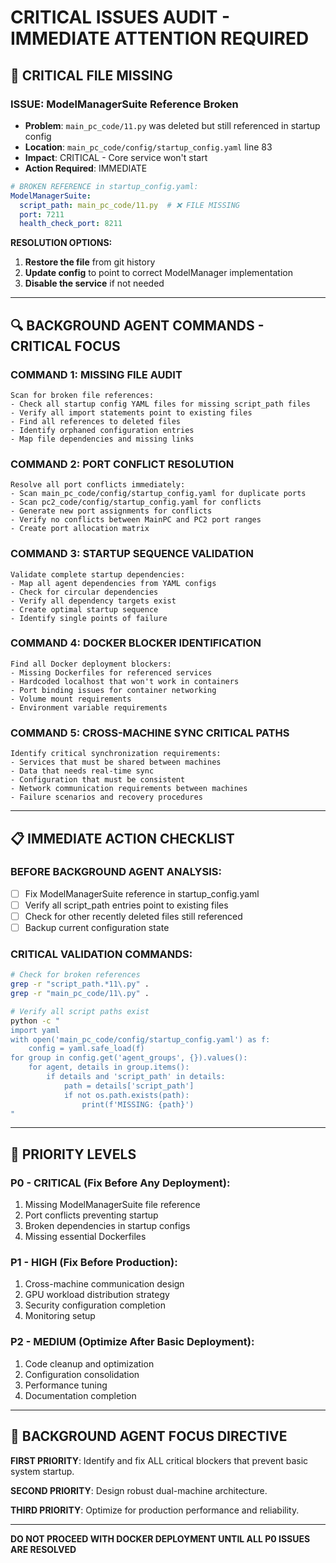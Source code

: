 # CRITICAL ISSUES AUDIT - IMMEDIATE ATTENTION REQUIRED

## 🚨 **CRITICAL FILE MISSING**

### **ISSUE: ModelManagerSuite Reference Broken**
- **Problem**: `main_pc_code/11.py` was deleted but still referenced in startup config
- **Location**: `main_pc_code/config/startup_config.yaml` line 83
- **Impact**: CRITICAL - Core service won't start
- **Action Required**: IMMEDIATE

```yaml
# BROKEN REFERENCE in startup_config.yaml:
ModelManagerSuite:
  script_path: main_pc_code/11.py  # ❌ FILE MISSING
  port: 7211
  health_check_port: 8211
```

**RESOLUTION OPTIONS:**
1. **Restore the file** from git history
2. **Update config** to point to correct ModelManager implementation
3. **Disable the service** if not needed

---

## 🔍 **BACKGROUND AGENT COMMANDS - CRITICAL FOCUS**

### **COMMAND 1: MISSING FILE AUDIT**
```
Scan for broken file references:
- Check all startup config YAML files for missing script_path files
- Verify all import statements point to existing files
- Find all references to deleted files
- Identify orphaned configuration entries
- Map file dependencies and missing links
```

### **COMMAND 2: PORT CONFLICT RESOLUTION**
```
Resolve all port conflicts immediately:
- Scan main_pc_code/config/startup_config.yaml for duplicate ports
- Scan pc2_code/config/startup_config.yaml for conflicts
- Generate new port assignments for conflicts
- Verify no conflicts between MainPC and PC2 port ranges
- Create port allocation matrix
```

### **COMMAND 3: STARTUP SEQUENCE VALIDATION**
```
Validate complete startup dependencies:
- Map all agent dependencies from YAML configs
- Check for circular dependencies
- Verify all dependency targets exist
- Create optimal startup sequence
- Identify single points of failure
```

### **COMMAND 4: DOCKER BLOCKER IDENTIFICATION**
```
Find all Docker deployment blockers:
- Missing Dockerfiles for referenced services
- Hardcoded localhost that won't work in containers
- Port binding issues for container networking
- Volume mount requirements
- Environment variable requirements
```

### **COMMAND 5: CROSS-MACHINE SYNC CRITICAL PATHS**
```
Identify critical synchronization requirements:
- Services that must be shared between machines
- Data that needs real-time sync
- Configuration that must be consistent
- Network communication requirements between machines
- Failure scenarios and recovery procedures
```

---

## 📋 **IMMEDIATE ACTION CHECKLIST**

### **BEFORE BACKGROUND AGENT ANALYSIS:**
- [ ] Fix ModelManagerSuite reference in startup_config.yaml
- [ ] Verify all script_path entries point to existing files
- [ ] Check for other recently deleted files still referenced
- [ ] Backup current configuration state

### **CRITICAL VALIDATION COMMANDS:**
```bash
# Check for broken references
grep -r "script_path.*11\.py" .
grep -r "main_pc_code/11\.py" .

# Verify all script paths exist
python -c "
import yaml
with open('main_pc_code/config/startup_config.yaml') as f:
    config = yaml.safe_load(f)
for group in config.get('agent_groups', {}).values():
    for agent, details in group.items():
        if details and 'script_path' in details:
            path = details['script_path']
            if not os.path.exists(path):
                print(f'MISSING: {path}')
"
```

---

## 🎯 **PRIORITY LEVELS**

### **P0 - CRITICAL (Fix Before Any Deployment):**
1. Missing ModelManagerSuite file reference
2. Port conflicts preventing startup
3. Broken dependencies in startup configs
4. Missing essential Dockerfiles

### **P1 - HIGH (Fix Before Production):**
1. Cross-machine communication design
2. GPU workload distribution strategy
3. Security configuration completion
4. Monitoring setup

### **P2 - MEDIUM (Optimize After Basic Deployment):**
1. Code cleanup and optimization
2. Configuration consolidation
3. Performance tuning
4. Documentation completion

---

## 🚨 **BACKGROUND AGENT FOCUS DIRECTIVE**

**FIRST PRIORITY**: Identify and fix ALL critical blockers that prevent basic system startup.

**SECOND PRIORITY**: Design robust dual-machine architecture.

**THIRD PRIORITY**: Optimize for production performance and reliability.

---

**DO NOT PROCEED WITH DOCKER DEPLOYMENT UNTIL ALL P0 ISSUES ARE RESOLVED** 